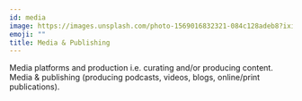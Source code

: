 ```yaml
---
id: media
image: https://images.unsplash.com/photo-1569016832321-084c128adeb8?ixid=MnwxMjA3fDB8MHxwaG90by1wYWdlfHx8fGVufDB8fHx8&ixlib=rb-1.2.1&auto=format&fit=crop&w=870&q=80
emoji: ""
title: Media & Publishing
---
```


Media platforms and production i.e. curating and/or producing content. Media & publishing (producing podcasts, videos, blogs, online/print publications).
